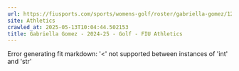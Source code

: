 ```yaml
---
url: https://fiusports.com/sports/womens-golf/roster/gabriella-gomez/12808
site: Athletics
crawled_at: 2025-05-13T10:04:44.502153
title: Gabriella Gomez - 2024-25 - Golf - FIU Athletics
---
```


Error generating fit markdown: '<' not supported between instances of 'int' and 'str'